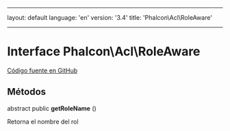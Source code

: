 * * *

layout: default language: 'en' version: '3.4' title: 'Phalcon\Acl\RoleAware'

* * *

# Interface **Phalcon\Acl\RoleAware**

<a href="https://github.com/phalcon/cphalcon/tree/v3.4.0/phalcon/acl/roleaware.zep" class="btn btn-default btn-sm">Código fuente en GitHub</a>

## Métodos

abstract public **getRoleName** ()

Retorna el nombre del rol